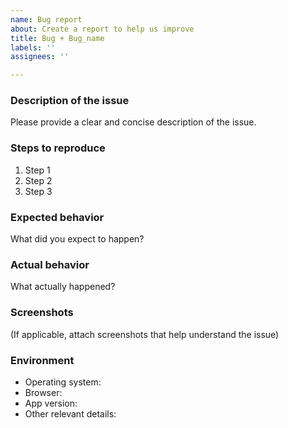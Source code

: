 ```yaml
---
name: Bug report
about: Create a report to help us improve
title: Bug + Bug_name
labels: ''
assignees: ''

---
```


### Description of the issue
Please provide a clear and concise description of the issue.

### Steps to reproduce
1. Step 1
2. Step 2
3. Step 3

### Expected behavior
What did you expect to happen?

### Actual behavior
What actually happened?

### Screenshots
(If applicable, attach screenshots that help understand the issue)

### Environment
- Operating system:
- Browser:
- App version:
- Other relevant details:
